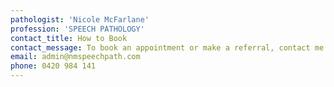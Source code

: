 ```yaml
---
pathologist: 'Nicole McFarlane'
profession: 'SPEECH PATHOLOGY'
contact_title: How to Book
contact_message: To book an appointment or make a referral, contact me directly
email: admin@nmspeechpath.com
phone: 0420 984 141
---
```

